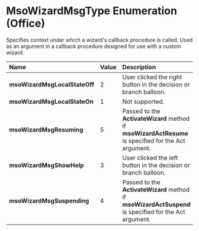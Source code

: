 
# MsoWizardMsgType Enumeration (Office)

Specifies context under which a wizard's callback procedure is called. Used as an argument in a callback procedure designed for use with a custom wizard.



|**Name**|**Value**|**Description**|
|:-----|:-----|:-----|
| **msoWizardMsgLocalStateOff**|2|User clicked the right button in the decision or branch balloon.|
| **msoWizardMsgLocalStateOn**|1|Not supported.|
| **msoWizardMsgResuming**|5|Passed to the  **ActivateWizard** method if **msoWizardActResume** is specified for the Act argument.|
| **msoWizardMsgShowHelp**|3|User clicked the left button in the decision or branch balloon.|
| **msoWizardMsgSuspending**|4|Passed to the  **ActivateWizard** method if **msoWizardActSuspend** is specified for the Act argument.|
